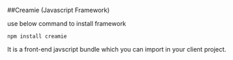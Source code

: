 ##Creamie (Javascript Framework)

use below command to install framework

```npm install creamie```

It is a front-end javscript bundle which you can import in your client project.
